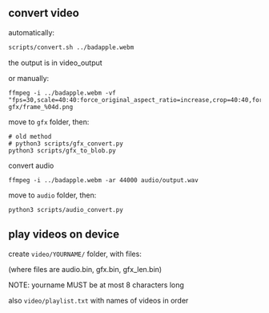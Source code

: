 ## convert video

automatically:

```sh
scripts/convert.sh ../badapple.webm
```

the output is in video_output

or manually:

```
ffmpeg -i ../badapple.webm -vf "fps=30,scale=40:40:force_original_aspect_ratio=increase,crop=40:40,format=gray" gfx/frame_%04d.png
```

move to `gfx` folder, then:

```
# old method
# python3 scripts/gfx_convert.py
python3 scripts/gfx_to_blob.py
```

convert audio

```
ffmpeg -i ../badapple.webm -ar 44000 audio/output.wav
```

move to `audio` folder, then:

```
python3 scripts/audio_convert.py
```

## play videos on device

create `video/YOURNAME/` folder, with files:

(where files are audio.bin, gfx.bin, gfx_len.bin)

NOTE: yourname MUST be at most 8 characters long

also `video/playlist.txt` with names of videos in order
